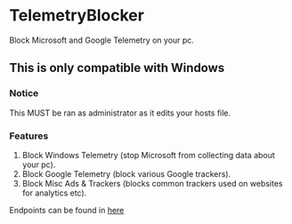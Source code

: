 # TelemetryBlocker
Block Microsoft and Google Telemetry on your pc.

## This is only compatible with Windows
### Notice
This MUST be ran as administrator as it edits your hosts file.

### Features
1. Block Windows Telemetry (stop Microsoft from collecting data about your pc).
2. Block Google Telemetry (block various Google trackers).
3. Block Misc Ads & Trackers (blocks common trackers used on websites for analytics etc).

Endpoints can be found in [here](https://github.com/Spencer-0003/TelemetryBlocker/blob/master/TelemetryBlocker/Endpoints.h)
